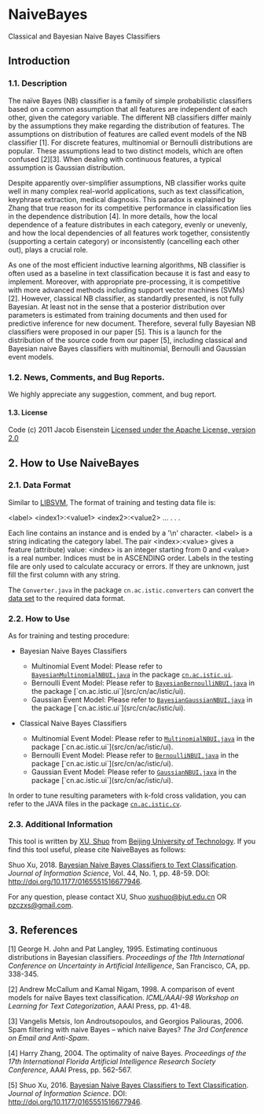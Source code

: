 # NaiveBayes
Classical and Bayesian Naive Bayes Classifiers

## Introduction

### 1.1. Description
The naïve Bayes (NB) classifier is a family of simple probabilistic classifiers based on a common assumption that all features are independent of each other, given the category variable. The different NB classifiers differ mainly by the assumptions they make regarding the distribution of features. The assumptions on distribution of features are called event models of the NB classifier [1]. For discrete features, multinomial or Bernoulli distributions are popular. These assumptions lead to two distinct models, which are often confused [2][3]. When dealing with continuous features, a typical assumption is Gaussian distribution. 

Despite apparently over-simplifier assumptions, NB classifier works quite well in many complex real-world applications, such as text classification, keyphrase extraction, medical diagnosis. This paradox is explained by Zhang that true reason for its competitive performance in classification lies in the dependence distribution [4]. In more details, how the local dependence of a feature distributes in each category, evenly or unevenly, and how the local dependencies of all features work together, consistently (supporting a certain category) or inconsistently (cancelling each other out), plays a crucial role.

As one of the most efficient inductive learning algorithms, NB classifier is often used as a baseline in text classification because it is fast and easy to implement. Moreover, with appropriate pre-processing, it is competitive with more advanced methods including support vector machines (SVMs) [2]. However, classical NB classifier, as standardly presented, is not fully Bayesian. At least not in the sense that a posterior distribution over parameters is estimated from training documents and then used for predictive inference for new document. Therefore, several fully Bayesian NB classifiers were proposed in our paper [5]. This is a launch for the distribution of the source code from our paper [5], including classical and Bayesian naive Bayes classifiers with multinomial, Bernoulli and Gaussian event models. 

### 1.2. News, Comments, and Bug Reports.
We highly appreciate any suggestion, comment, and bug report.

#### 1.3. License
Code (c) 2011 Jacob Eisenstein
[Licensed under the Apache License, version 2.0](http://www.apache.org/licenses/LICENSE-2.0.html)

## 2. How to Use NaiveBayes

### 2.1. Data Format
Similar to [LIBSVM](https://www.csie.ntu.edu.tw/~cjlin/libsvm/), The format of training and testing data file is:

\<label\> \<index1\>:\<value1\> \<index2\>:\<value2\> ...
.
.
.

Each line contains an instance and is ended by a '\n' character.  \<label\> is a string indicating the category label. The pair \<index\>:\<value\> gives a feature (attribute) value: \<index\> is an integer starting from 0 and \<value\> is a real number. Indices
must be in ASCENDING order. Labels in the testing file are only used to calculate accuracy or errors. If they are unknown, just fill the
first column with any string.

The `Converter.java` in the package `cn.ac.istic.converters` can convert the [data set](http://ana.cachopo.org/datasets-for-single-label-text-categorization) to the required data format. 

### 2.2. How to Use
As for training and testing procedure: 

* Bayesian Naive Bayes Classifiers
    * Multinomial Event Model: Please refer to [`BayesianMultinomialNBUI.java`](src/cn/ac/istic/ui/BayesianMultinomialNBUI.java) in the package [`cn.ac.istic.ui`](src/cn/ac/istic/ui).
    * Bernoulli Event Model: Please refer to [`BayesianBernoulliNBUI.java`](src/cn/ac/istic/ui/`BayesianBernoulliNBUI.java) in the package [`cn.ac.istic.ui`](src/cn/ac/istic/ui).
    * Gaussian Event Model: Please refer to [`BayesianGaussianNBUI.java`](src/cn/ac/istic/ui/`BayesianGaussianNBUI.java) in the package [`cn.ac.istic.ui`](src/cn/ac/istic/ui).

* Classical Naive Bayes Classifiers
    * Multinomial Event Model: Please refer to [`MultinomialNBUI.java`](src/cn/ac/istic/ui/`MultinomialNBUI.java) in the package [`cn.ac.istic.ui`](src/cn/ac/istic/ui).
    * Bernoulli Event Model: Please refer to [`BernoulliNBUI.java`](src/cn/ac/istic/ui/`BernoulliNBUI.java) in the package [`cn.ac.istic.ui`](src/cn/ac/istic/ui).
    * Gaussian Event Model: Please refer to [`GaussianNBUI.java`](src/cn/ac/istic/ui/`GaussianNBUI.java) in the package [`cn.ac.istic.ui`](src/cn/ac/istic/ui).

In order to tune resulting parameters with k-fold cross validation, you can refer to the JAVA files in the package [`cn.ac.istic.cv`](src/cn/ac/istic/cv).

### 2.3. Additional Information
This tool is written by [XU, Shuo](http://54xushuo.net/wiki/) from [Beijing University of Technology](http://www.bjut.edu.cn). If you find this tool useful, please cite NaiveBayes as follows:

Shuo Xu, 2018. [Bayesian Naive Bayes Classifiers to Text Classification](http://jis.sagepub.com/content/early/2016/11/14/0165551516677946.abstract). *Journal of Information Science*, Vol. 44, No. 1, pp. 48-59. DOI: http://doi.org/10.1177/0165551516677946. 

For any question, please contact XU, Shuo xushuo@bjut.edu.cn OR pzczxs@gmail.com.

## 3. References
[1]	George H. John and Pat Langley, 1995. Estimating continuous distributions in Bayesian classifiers. *Proceedings of the 11th International Conference on Uncertainty in Artificial Intelligence*, San Francisco, CA, pp. 338-345. 

[2]	Andrew McCallum and Kamal Nigam, 1998. A comparison of event models for naïve Bayes text classification. *ICML/AAAI-98 Workshop on Learning for Text Categorization*, AAAI Press, pp. 41-48. 

[3]	Vangelis Metsis, Ion Androutsopoulos, and Georgios Paliouras, 2006. Spam filtering with naive Bayes – which naive Bayes? *The 3rd Conference on Email and Anti-Spam*. 

[4]	Harry Zhang, 2004. The optimality of naive Bayes. *Proceedings of the 17th International Florida Artificial Intelligence Research Society Conference*, AAAI Press, pp. 562-567. 

[5] Shuo Xu, 2016. [Bayesian Naive Bayes Classifiers to Text Classification](http://jis.sagepub.com/content/early/2016/11/14/0165551516677946.abstract). *Journal of Information Science*. DOI: http://doi.org/10.1177/0165551516677946. 

